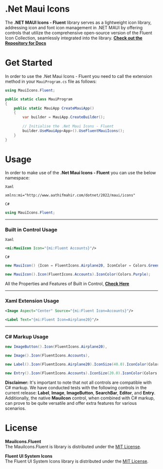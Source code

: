 # .Net Maui Icons

The **.NET MAUI Icons - Fluent** library serves as a lightweight icon library, addressing icon and font icon management in .NET MAUI by offering controls that utilize the comprehensive open-source version of the Fluent Icon Collection, seamlessly integrated into the library.
**[Check out the Repository for Docs](https://github.com/AathifMahir/MauiIcons)**

# Get Started
In order to use the .Net Maui Icons - Fluent you need to call the extension method in your `MauiProgram.cs` file as follows:

```csharp
using MauiIcons.Fluent;

public static class MauiProgram
{
	public static MauiApp CreateMauiApp()
	{
		var builder = MauiApp.CreateBuilder();
		
		// Initialise the .Net Maui Icons - Fluent
		builder.UseMauiApp<App>().UseFluentMauiIcons();
	}
}
```

# Usage


In order to make use of the **.Net Maui Icons - Fluent** you can use the below namespace:

`Xaml`

```xml
xmlns:mi="http://www.aathifmahir.com/dotnet/2022/maui/icons"
```

`C#`
```csharp
using MauiIcons.Fluent;
```
--------

### Built in Control Usage

`Xaml`
```xml
<mi:MauiIcon Icon="{mi:Fluent Accounts}"/>
```
`C#`
```csharp
new MauiIcon() {Icon = FluentIcons.Airplane20, IconColor = Colors.Green};

new MauiIcon().Icon(FluentIcons.Accounts).IconColor(Colors.Purple);
```

All the Properties and Features of Built in Control, **[Check Here](https://github.com/AathifMahir/MauiIcons)**

--------

### Xaml Extension Usage
```xml
<Image Aspect="Center" Source="{mi:Fluent Icon=Accounts}"/>

<Label Text="{mi:Fluent Icon=Airplane20}"/>
```
--------

### C# Markup Usage

```csharp
new ImageButton().Icon(FluentIcons.Airplane20),

new Image().Icon(FluentIcons.Accounts),

new Label().Icon(FluentIcons.Airplane20).IconSize(40.0).IconColor(Colors.Red),

new Entry().Icon(FluentIcons.Accounts).IconSize(20.0).IconColor(Colors.Aqua),
```

**Disclaimer:** It's important to note that not all controls are compatible with C# markup. We have conducted tests with the following controls in the current release: **Label**, **Image**, **ImageButton**, **SearchBar**, **Editor**, and **Entry**. Additionally, the native **MauiIcon** control, when combined with C# markup, can prove to be quite versatile and offer extra features for various scenarios.


# License

**MauiIcons.Fluent**<br>
The MauiIcons.Fluent is library is distributed under the [MIT License](https://github.com/AathifMahir/MauiIcons/blob/master/LICENSE).

**Fluent UI System Icons**<br>
The Fluent UI System Icons library is distributed under the [MIT License](https://github.com/microsoft/fluentui-system-icons/blob/main/LICENSE).

